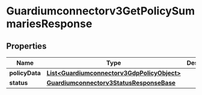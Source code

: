 

# Guardiumconnectorv3GetPolicySummariesResponse


## Properties

| Name | Type | Description | Notes |
|------------ | ------------- | ------------- | -------------|
|**policyData** | [**List&lt;Guardiumconnectorv3GdpPolicyObject&gt;**](Guardiumconnectorv3GdpPolicyObject.md) |  |  [optional] |
|**status** | [**Guardiumconnectorv3StatusResponseBase**](Guardiumconnectorv3StatusResponseBase.md) |  |  [optional] |



